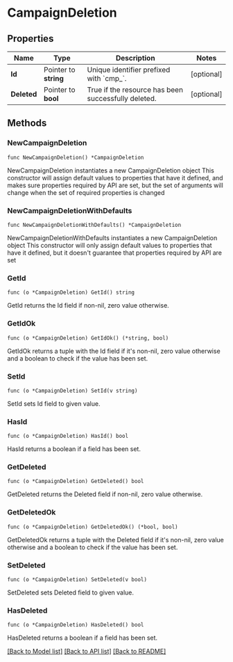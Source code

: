 # CampaignDeletion

## Properties

Name | Type | Description | Notes
------------ | ------------- | ------------- | -------------
**Id** | Pointer to **string** | Unique identifier prefixed with &#x60;cmp_&#x60;. | [optional] 
**Deleted** | Pointer to **bool** | True if the resource has been successfully deleted. | [optional] 

## Methods

### NewCampaignDeletion

`func NewCampaignDeletion() *CampaignDeletion`

NewCampaignDeletion instantiates a new CampaignDeletion object
This constructor will assign default values to properties that have it defined,
and makes sure properties required by API are set, but the set of arguments
will change when the set of required properties is changed

### NewCampaignDeletionWithDefaults

`func NewCampaignDeletionWithDefaults() *CampaignDeletion`

NewCampaignDeletionWithDefaults instantiates a new CampaignDeletion object
This constructor will only assign default values to properties that have it defined,
but it doesn't guarantee that properties required by API are set

### GetId

`func (o *CampaignDeletion) GetId() string`

GetId returns the Id field if non-nil, zero value otherwise.

### GetIdOk

`func (o *CampaignDeletion) GetIdOk() (*string, bool)`

GetIdOk returns a tuple with the Id field if it's non-nil, zero value otherwise
and a boolean to check if the value has been set.

### SetId

`func (o *CampaignDeletion) SetId(v string)`

SetId sets Id field to given value.

### HasId

`func (o *CampaignDeletion) HasId() bool`

HasId returns a boolean if a field has been set.

### GetDeleted

`func (o *CampaignDeletion) GetDeleted() bool`

GetDeleted returns the Deleted field if non-nil, zero value otherwise.

### GetDeletedOk

`func (o *CampaignDeletion) GetDeletedOk() (*bool, bool)`

GetDeletedOk returns a tuple with the Deleted field if it's non-nil, zero value otherwise
and a boolean to check if the value has been set.

### SetDeleted

`func (o *CampaignDeletion) SetDeleted(v bool)`

SetDeleted sets Deleted field to given value.

### HasDeleted

`func (o *CampaignDeletion) HasDeleted() bool`

HasDeleted returns a boolean if a field has been set.


[[Back to Model list]](../README.md#documentation-for-models) [[Back to API list]](../README.md#documentation-for-api-endpoints) [[Back to README]](../README.md)


